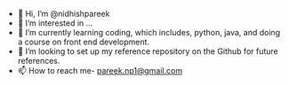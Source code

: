 - 👋 Hi, I’m @nidhishpareek
- 👀 I’m interested in ...
- 🌱 I’m currently learning coding, which includes, python, java, and doing a course on front end development.
- 💞️ I’m looking to set up my reference repository on the Github for future references.
- 📫 How to reach me- pareek.np1@gmail.com

<!---
nidhishpareek/nidhishpareek is a ✨ special ✨ repository because its `README.md` (this file) appears on your GitHub profile.
You can click the Preview link to take a look at your changes.
--->
